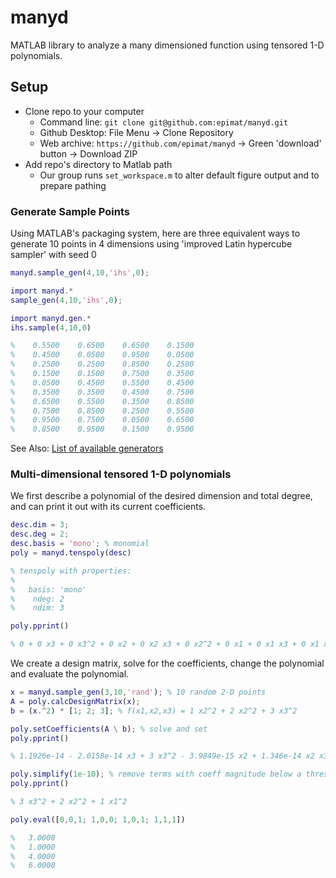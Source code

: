 # manyd
MATLAB library to analyze a many dimensioned function using tensored 1-D polynomials.

## Setup
* Clone repo to your computer
  * Command line: `git clone git@github.com:epimat/manyd.git`
  * Github Desktop: File Menu -> Clone Repository
  * Web archive: `https://github.com/epimat/manyd` -> Green 'download' button -> Download ZIP
* Add repo's directory to Matlab path
  * Our group runs `set_workspace.m` to alter default figure output and to prepare pathing

### Generate Sample Points
Using MATLAB's packaging system,
here are three equivalent ways to generate 10 points in 4 dimensions
using 'improved Latin hypercube sampler' with seed 0

```matlab
manyd.sample_gen(4,10,'ihs',0);

import manyd.*
sample_gen(4,10,'ihs',0);

import manyd.gen.*
ihs.sample(4,10,0)

%    0.5500    0.6500    0.6500    0.1500
%    0.4500    0.0500    0.9500    0.0500
%    0.2500    0.2500    0.8500    0.2500
%    0.1500    0.1500    0.7500    0.3500
%    0.0500    0.4500    0.5500    0.4500
%    0.3500    0.3500    0.4500    0.7500
%    0.6500    0.5500    0.3500    0.8500
%    0.7500    0.8500    0.2500    0.5500
%    0.9500    0.7500    0.0500    0.6500
%    0.8500    0.9500    0.1500    0.9500

```
See Also: [List of available generators](+manyd/+gen/)

### Multi-dimensional tensored 1-D polynomials
We first describe a polynomial of the desired dimension and total degree,
and can print it out with its current coefficients.
```matlab
desc.dim = 3;
desc.deg = 2;
desc.basis = 'mono'; % monomial
poly = manyd.tenspoly(desc)

% tenspoly with properties:
%
%   basis: 'mono'
%    ndeg: 2
%    ndim: 3

poly.pprint()

% 0 + 0 x3 + 0 x3^2 + 0 x2 + 0 x2 x3 + 0 x2^2 + 0 x1 + 0 x1 x3 + 0 x1 x2 + 0 x1^2
```
We create a design matrix, solve for the coefficients, change the polynomial and evaluate the polynomial.

```matlab
x = manyd.sample_gen(3,10,'rand'); % 10 random 2-D points
A = poly.calcDesignMatrix(x);
b = (x.^2) * [1; 2; 3]; % f(x1,x2,x3) = 1 x2^2 + 2 x2^2 + 3 x3^2

poly.setCoefficients(A \ b); % solve and set
poly.pprint()

% 1.1926e-14 - 2.0158e-14 x3 + 3 x3^2 - 3.9849e-15 x2 + 1.346e-14 x2 x3 + 2 x2^2 - 6.2541e-15 x1 + 2.2707e-15 x1 x3 + 5.0962e-16 x1 x2 + 1 x1^2

poly.simplify(1e-10); % remove terms with coeff magnitude below a threshold
poly.pprint()

% 3 x3^2 + 2 x2^2 + 1 x1^2

poly.eval([0,0,1; 1,0,0; 1,0,1; 1,1,1])

%   3.0000
%   1.0000
%   4.0000
%   6.0000
```
